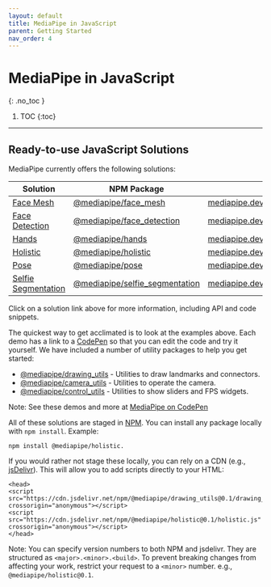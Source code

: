 ```yaml
---
layout: default
title: MediaPipe in JavaScript
parent: Getting Started
nav_order: 4
---
```


# MediaPipe in JavaScript
{: .no_toc }

1. TOC
{:toc}
---

## Ready-to-use JavaScript Solutions

MediaPipe currently offers the following solutions:

Solution                    | NPM Package                             | Example
--------------------------- | --------------------------------------- | -------
[Face Mesh][F-pg]           | [@mediapipe/face_mesh][F-npm]           | [mediapipe.dev/demo/face_mesh][F-demo]
[Face Detection][Fd-pg]     | [@mediapipe/face_detection][Fd-npm]     | [mediapipe.dev/demo/face_detection][Fd-demo]
[Hands][H-pg]               | [@mediapipe/hands][H-npm]               | [mediapipe.dev/demo/hands][H-demo]
[Holistic][Ho-pg]           | [@mediapipe/holistic][Ho-npm]           | [mediapipe.dev/demo/holistic][Ho-demo]
[Pose][P-pg]                | [@mediapipe/pose][P-npm]                | [mediapipe.dev/demo/pose][P-demo]
[Selfie Segmentation][S-pg] | [@mediapipe/selfie_segmentation][S-npm] | [mediapipe.dev/demo/selfie_segmentation][S-demo]

Click on a solution link above for more information, including API and code
snippets.

The quickest way to get acclimated is to look at the examples above. Each demo
has a link to a [CodePen][codepen] so that you can edit the code and try it
yourself. We have included a number of utility packages to help you get started:

*   [@mediapipe/drawing_utils][draw-npm] - Utilities to draw landmarks and
    connectors.
*   [@mediapipe/camera_utils][cam-npm] - Utilities to operate the camera.
*   [@mediapipe/control_utils][ctrl-npm] - Utilities to show sliders and FPS
    widgets.

Note: See these demos and more at [MediaPipe on CodePen][codepen]

All of these solutions are staged in [NPM][npm]. You can install any package
locally with `npm install`. Example:

```
npm install @mediapipe/holistic.
```

If you would rather not stage these locally, you can rely on a CDN (e.g.,
[jsDelivr](https://www.jsdelivr.com/)). This will allow you to add scripts
directly to your HTML:

```
<head>
<script src="https://cdn.jsdelivr.net/npm/@mediapipe/drawing_utils@0.1/drawing_utils.js" crossorigin="anonymous"></script>
<script src="https://cdn.jsdelivr.net/npm/@mediapipe/holistic@0.1/holistic.js" crossorigin="anonymous"></script>
</head>
```

Note: You can specify version numbers to both NPM and jsdelivr. They are
structured as `<major>.<minor>.<build>`. To prevent breaking changes from
affecting your work, restrict your request to a `<minor>` number. e.g.,
`@mediapipe/holistic@0.1`.

[Ho-pg]: ../solutions/holistic#javascript-solution-api
[F-pg]: ../solutions/face_mesh#javascript-solution-api
[Fd-pg]: ../solutions/face_detection#javascript-solution-api
[H-pg]: ../solutions/hands#javascript-solution-api
[P-pg]: ../solutions/pose#javascript-solution-api
[S-pg]: ../solutions/selfie_segmentation#javascript-solution-api
[Ho-npm]: https://www.npmjs.com/package/@mediapipe/holistic
[F-npm]: https://www.npmjs.com/package/@mediapipe/face_mesh
[Fd-npm]: https://www.npmjs.com/package/@mediapipe/face_detection
[H-npm]: https://www.npmjs.com/package/@mediapipe/hands
[P-npm]: https://www.npmjs.com/package/@mediapipe/pose
[S-npm]: https://www.npmjs.com/package/@mediapipe/selfie_segmentation
[draw-npm]: https://www.npmjs.com/package/@mediapipe/drawing_utils
[cam-npm]: https://www.npmjs.com/package/@mediapipe/camera_utils
[ctrl-npm]: https://www.npmjs.com/package/@mediapipe/control_utils
[Ho-jsd]: https://www.jsdelivr.com/package/npm/@mediapipe/holistic
[F-jsd]: https://www.jsdelivr.com/package/npm/@mediapipe/face_mesh
[Fd-jsd]: https://www.jsdelivr.com/package/npm/@mediapipe/face_detection
[H-jsd]: https://www.jsdelivr.com/package/npm/@mediapipe/hands
[P-jsd]: https://www.jsdelivr.com/package/npm/@mediapipe/pose
[P-jsd]: https://www.jsdelivr.com/package/npm/@mediapipe/selfie_segmentation
[Ho-pen]: https://code.mediapipe.dev/codepen/holistic
[F-pen]: https://code.mediapipe.dev/codepen/face_mesh
[Fd-pen]: https://code.mediapipe.dev/codepen/face_detection
[H-pen]: https://code.mediapipe.dev/codepen/hands
[P-pen]: https://code.mediapipe.dev/codepen/pose
[S-pen]: https://code.mediapipe.dev/codepen/selfie_segmentation
[Ho-demo]: https://mediapipe.dev/demo/holistic
[F-demo]: https://mediapipe.dev/demo/face_mesh
[Fd-demo]: https://mediapipe.dev/demo/face_detection
[H-demo]: https://mediapipe.dev/demo/hands
[P-demo]: https://mediapipe.dev/demo/pose
[S-demo]: https://mediapipe.dev/demo/selfie_segmentation
[npm]: https://www.npmjs.com/package/@mediapipe
[codepen]: https://code.mediapipe.dev/codepen
